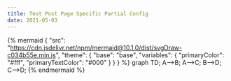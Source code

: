 ```yaml
---
title: Test Post Page Specific Partial Config
date: 2021-05-03
---
```

{% mermaid {
    "src": "https://cdn.jsdelivr.net/npm/mermaid@10.1.0/dist/svgDraw-c034b55e.min.js",
    "theme": {
      "base": "base",
      "variables": {
        "primaryColor": "#fff",
        "primaryTextColor": "#000"
      }
    }
  }
%}
graph TD;
    A-->B;
    A-->C;
    B-->D;
    C-->D;
{% endmermaid %}
